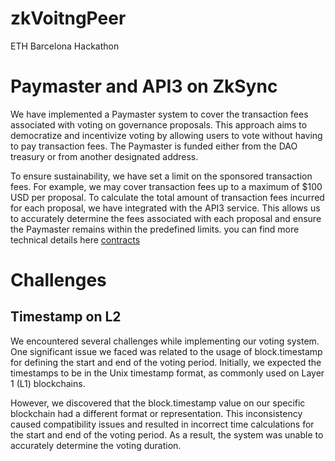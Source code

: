# zkVoitngPeer
ETH Barcelona Hackathon

# Paymaster and API3 on ZkSync
We have implemented a Paymaster system to cover the transaction fees associated with voting on governance proposals. This approach aims to democratize and incentivize voting by allowing users to vote without having to pay transaction fees. The Paymaster is funded either from the DAO treasury or from another designated address.

To ensure sustainability, we have set a limit on the sponsored transaction fees. For example, we may cover transaction fees up to a maximum of $100 USD per proposal. To calculate the total amount of transaction fees incurred for each proposal, we have integrated with the API3 service. This allows us to accurately determine the fees associated with each proposal and ensure the Paymaster remains within the predefined limits. you can find more technical details here
[contracts](smartcontracts/README.md) 

# Challenges
## Timestamp on L2
We encountered several challenges while implementing our voting system. One significant issue we faced was related to the usage of block.timestamp for defining the start and end of the voting period. Initially, we expected the timestamps to be in the Unix timestamp format, as commonly used on Layer 1 (L1) blockchains.

However, we discovered that the block.timestamp value on our specific blockchain had a different format or representation. This inconsistency caused compatibility issues and resulted in incorrect time calculations for the start and end of the voting period. As a result, the system was unable to accurately determine the voting duration.
## 
